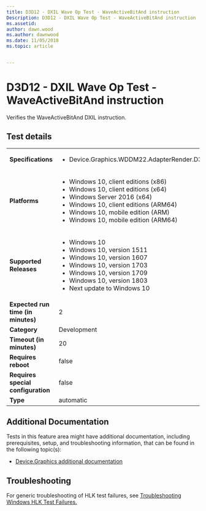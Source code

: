 ```yaml
---
title: D3D12 - DXIL Wave Op Test - WaveActiveBitAnd instruction
Description: D3D12 - DXIL Wave Op Test - WaveActiveBitAnd instruction
ms.assetid: 
author: dawn.wood
ms.author: dawnwood
ms.date: 11/05/2018
ms.topic: article


---
```


# D3D12 - DXIL Wave Op Test - WaveActiveBitAnd instruction

Verifies the WaveActiveBitAnd DXIL instruction.

## Test details
|||
|---|---|
| **Specifications**  | <ul><li>Device.Graphics.WDDM22.AdapterRender.D3D12.DXIL.WaveOps.CoreRequirement</li></ul> |  
| **Platforms**   | <ul><li>Windows 10, client editions (x86)</li><li>Windows 10, client editions (x64)</li><li>Windows Server 2016 (x64)</li><li>Windows 10, client editions (ARM64)</li><li>Windows 10, mobile edition (ARM)</li><li>Windows 10, mobile edition (ARM64)</li></ul> |
| **Supported Releases** | <ul><li>Windows 10</li><li>Windows 10, version 1511</li><li>Windows 10, version 1607</li><li>Windows 10, version 1703</li><li>Windows 10, version 1709</li><li>Windows 10, version 1803</li><li>Next update to Windows 10</li></ul> |
|**Expected run time (in minutes)**| 2 |
|**Category**| Development |
|**Timeout (in minutes)**| 20 |
|**Requires reboot**| false |
|**Requires special configuration**| false |
|**Type**| automatic |




## Additional Documentation
Tests in this feature area might have additional documentation, including prerequisites, setup, and troubleshooting information, that can be found in the following topic(s): <ul><li>[Device.Graphics additional documentation](https:\//docs.microsoft.com/en-us/windows-hardware/test/hlk/testref/device-graphics-additional-documentation.md)</li></ul>

## Troubleshooting
For generic troubleshooting of HLK test failures, see [Troubleshooting Windows HLK Test Failures.](https://docs.microsoft.com/en-us/windows-hardware/HLK/troubleshooting.html)
